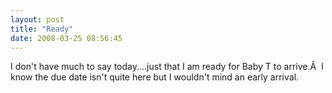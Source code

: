 ```yaml
---
layout: post
title: "Ready"
date: 2008-03-25 08:56:45
---
```

I don't have much to say today....just that I am ready for Baby T to arrive.Â  I know the due date isn't quite here but I wouldn't mind an early arrival.
